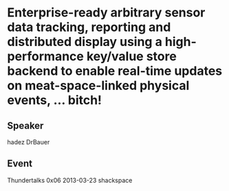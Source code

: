 # Enterprise-ready arbitrary sensor data tracking, reporting and distributed display using a high-performance key/value store backend to enable real-time updates on meat-space-linked physical events, … bitch!

## Speaker
hadez
DrBauer

## Event
Thundertalks 0x06
2013-03-23
shackspace
